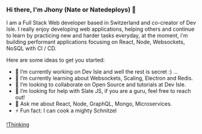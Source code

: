 ### Hi there, I'm Jhony (Nate or Natedeploys) 👋

<!--
**Natedeploys/Natedeploys** is a ✨ _special_ ✨ repository because its `README.md` (this file) appears on your GitHub profile.-->

I am a Full Stack Web developer based in Switzerland and co-creator of Dev Isle. I really enjoy developing web applications, helping others and continue to learn by practicing new and harder tasks everyday, at the moment, i'm building performant applications focusing on React, Node, Websockets, NoSQL with CI / CD.


Here are some ideas to get you started:

- 🔭 I’m currently working on Dev Isle and well the rest is secret :) ...
- 🌱 I’m currently learning about Websockets, Scaling, Electron and Redis.
- 👯 I’m looking to collaborate on Open Source and tutorials at Dev Isle.
- 🤔 I’m looking for help with Slate JS, if you are a guru, feel free to reach out!
- 💬 Ask me about React, Node, GraphQL, Mongo, Microservices.
- ⚡ Fun fact: I can cook a mighty Schnitzel

[!Thinking](https://cdn.discordapp.com/emojis/750435305357705316.png?v=1)
